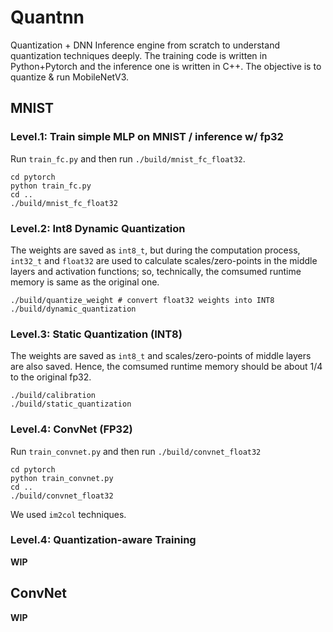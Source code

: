 # Quantnn
Quantization + DNN Inference engine from scratch to understand quantization techniques deeply.
The training code is written in Python+Pytorch and the inference one is written in C++.
The objective is to quantize & run MobileNetV3.

## MNIST

### Level.1: Train simple MLP on MNIST / inference w/ fp32
Run `train_fc.py` and then run `./build/mnist_fc_float32`.
```
cd pytorch
python train_fc.py
cd ..
./build/mnist_fc_float32
```

### Level.2: Int8 Dynamic Quantization
The weights are saved as `int8_t`, but during the computation process, `int32_t` and `float32` are used to calculate scales/zero-points in the middle layers and activation functions; so, technically, the comsumed runtime memory is same as the original one.
```
./build/quantize_weight # convert float32 weights into INT8
./build/dynamic_quantization
```

### Level.3: Static Quantization (INT8)
The weights are saved as `int8_t` and scales/zero-points of middle layers are also saved.
Hence, the comsumed runtime memory should be about 1/4 to the original fp32.
```
./build/calibration
./build/static_quantization
```

### Level.4: ConvNet (FP32)
Run `train_convnet.py` and then run `./build/convnet_float32`
```
cd pytorch
python train_convnet.py
cd ..
./build/convnet_float32
```
We used `im2col` techniques.


### Level.4: Quantization-aware Training

**WIP**

## ConvNet

**WIP**
